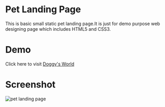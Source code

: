 <h1>Pet Landing Page</h1>
<p>This is basic small static pet landing page.It is just for demo purpose web designing page which includes HTML5 and CSS3.</p>
<h1>Demo</h1>
<span>Click here to visit <a href="https://joothika.github.io/doggy-s-world/">Doggy's World</a></span>
<h1>Screenshot</h1>
<img src="doggy's world.png" alt="pet landing page" download >
